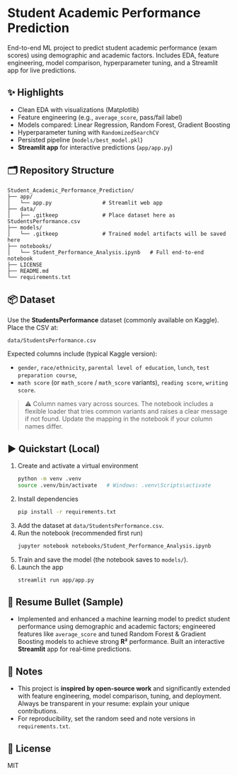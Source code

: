 # Student Academic Performance Prediction

End-to-end ML project to predict student academic performance (exam scores) using demographic and academic factors.
Includes EDA, feature engineering, model comparison, hyperparameter tuning, and a Streamlit app for live predictions.

## ✨ Highlights
- Clean EDA with visualizations (Matplotlib)
- Feature engineering (e.g., `average_score`, pass/fail label)
- Models compared: Linear Regression, Random Forest, Gradient Boosting
- Hyperparameter tuning with `RandomizedSearchCV`
- Persisted pipeline (`models/best_model.pkl`)
- **Streamlit app** for interactive predictions (`app/app.py`)

## 🗂️ Repository Structure
```
Student_Academic_Performance_Prediction/
├── app/
│   └── app.py                # Streamlit web app
├── data/
│   ├── .gitkeep              # Place dataset here as StudentsPerformance.csv
├── models/
│   └── .gitkeep              # Trained model artifacts will be saved here
├── notebooks/
│   └── Student_Performance_Analysis.ipynb   # Full end-to-end notebook
├── LICENSE
├── README.md
└── requirements.txt
```

## 📦 Dataset
Use the **StudentsPerformance** dataset (commonly available on Kaggle).  
Place the CSV at:
```
data/StudentsPerformance.csv
```
Expected columns include (typical Kaggle version):
- `gender`, `race/ethnicity`, `parental level of education`, `lunch`, `test preparation course`,
- `math score` (or `math_score` / `math_score` variants), `reading score`, `writing score`.

> ⚠️ Column names vary across sources. The notebook includes a flexible loader that tries common variants and raises a clear message if not found. Update the mapping in the notebook if your column names differ.

## ▶️ Quickstart (Local)
1. Create and activate a virtual environment
   ```bash
   python -m venv .venv
   source .venv/bin/activate   # Windows: .venv\Scripts\activate
   ```
2. Install dependencies
   ```bash
   pip install -r requirements.txt
   ```
3. Add the dataset at `data/StudentsPerformance.csv`.
4. Run the notebook (recommended first run)
   ```bash
   jupyter notebook notebooks/Student_Performance_Analysis.ipynb
   ```
5. Train and save the model (the notebook saves to `models/`).
6. Launch the app
   ```bash
   streamlit run app/app.py
   ```

## 🧠 Resume Bullet (Sample)
- Implemented and enhanced a machine learning model to predict student performance using demographic and academic factors; engineered features like `average_score` and tuned Random Forest & Gradient Boosting models to achieve strong **R²** performance. Built an interactive **Streamlit** app for real‑time predictions.

## 📝 Notes
- This project is **inspired by open-source work** and significantly extended with feature engineering, model comparison, tuning, and deployment. Always be transparent in your resume: explain your unique contributions.
- For reproducibility, set the random seed and note versions in `requirements.txt`.

## 📄 License
MIT
